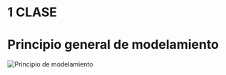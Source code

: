 # 1 CLASE
# Principio general de modelamiento
![Principio de modelamiento](./modelamiento/modelamiento.png)

